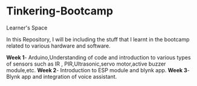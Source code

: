 # Tinkering-Bootcamp
Learner's Space

In this Repository, I will be including the stuff that I learnt in the bootcamp related to various hardware and software.

**Week 1**- Arduino,Understanding of code and introduction to various types of sensors such as IR , PIR,Ultrasonic,servo motor,active buzzer module,etc.
**Week 2**- Introduction to ESP module and blynk app.
**Week 3**- Blynk app and integration of voice assistant. 
